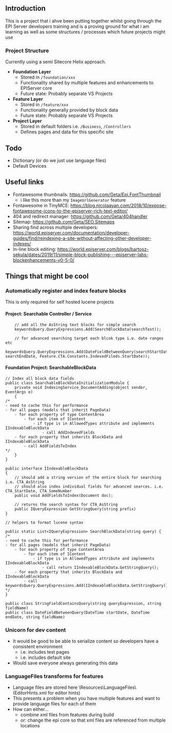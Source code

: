 ## Introduction

This is a project that i ahve been putting together whilst going through the EPI Server developers training and is a proving ground for what i am learning as well as some structures / processes which future projects might use

### Project Structure

Currently using a semi Sitecore Helix approach.
- **Foundation Layer**
  - Stored in `/foundation/xxx`
  - Functionality shared by multiple features and enhancements to EPIServer core
  - Future state: Probably separate VS Projects
- **Feature Layer**
  - Stored in `/feature/xxx`
  - Functionality generally provided by block data
  - Future state: Probably separate VS Projects
- **Project Layer**
  - Stored in default folders i.e. `/Business`, `/Controllers`
  - Defines pages and data for this specific site

## Todo
- Dictionary (or do we just use language files)
- Default Devices

## Useful links
- Fontawesome thumbnails: https://github.com/Geta/Epi.FontThumbnail
  - i like this more than my `ImageUrlGenerator` feature
- Fontawesome in TinyMCE: https://blog.nicolaayan.com/2018/10/expose-fontawesome-icons-to-the-episerver-rich-text-editor/
- 404 and redirect manager: https://github.com/Geta/404handler
- Sitemap: https://github.com/Geta/SEO.Sitemaps
- Sharing find across multiple developers: https://world.episerver.com/documentation/developer-guides/find/reindexing-a-site-without-affecting-other-developer-indexes/
- In-line block editing: https://world.episerver.com/blogs/bartosz-sekula/dates/2019/11/simple-block-publishing---episerver-labs-blockenhancements-v0-5-0/

## Things that might be cool

### Automatically register and index feature blocks

This is only required for self hosted lucene projects

#### Project: Searchable Controller / Service

```
	// add all the AsString text blocks for simple search
	keywordsQuery.QueryExpressions.Add(SearchBlockData(searchText));

	// for advanced searching target each blcok type i.e. date ranges etc
	keywordsQuery.QueryExpressions.Add(DateFieldBetweenQuery(searchStartDate, searchEndDate, Feature.CTA.Constants.IndexedFileds.StartDate));
```

#### Foundation Project: SearchableBlockData

```
// Index all block data fields
public class SearchableBlockDataInitializationModule {
	private void IndexingService_DocumentAdding(object sender, EventArgs e)
    {
/*
- need to cache this for performance
- for all pages (models that inherit PageData)
	- for each property of type ContentArea
		- for each item of IContent
			- if type is in AllowedTypes attribute and implements IIndexableBlockData
				- call AddIndexedFields
	- for each property that inherits BlockData and IIndexableBlockData
		- call AddFieldsToIndex
*/
	}
}

public interface IIndexableBlockData
{
	// should add a string version of the entire block for searching i.e. CTA_AsString
	// should also index individual fields for advanced searces. i.e. CTA_StartDate, CTA_SomeNumber
	public void AddFieldsToIndex(Document doc);

	// returns the search syntax for CTA_AsString
	public IQueryExpression GetStringQuery(string prefix)
}

// helpers to format lucene syntax

public static List<IQueryExpression> SearchBlockData(string query) {
/*
- need to cache this for performance
- for all pages (models that inherit PageData)
	- for each property of type ContentArea
		- for each item of IContent
			- if type is in AllowedTypes attribute and implements IIndexableBlockData
				- call return IIndexableBlockData.GetStringQuery();
	- for each property that inherits BlockData and IIndexableBlockData
		- call keywordsQuery.QueryExpressions.Add(IIndexableBlockData.GetStringQuery());
*/
}

public class StringFieldContainsQuery(string queryExpression, string fieldName)
public class DateFieldBetweenQuery(DateTime startDate, DateTime endDate, string fieldName)
```
   


### Unicorn for dev content
- It would be good to be able to serialize content so developers have a consistent environment
  - i.e. includes test pages
  - i.e. includes default site
- Would save everyone always generating this data

### LanguageFiles transforms for features
  - Language files are stored here \Resources\LanguageFiles\ (EditorHints.xml for editor hints)
  - This presents a problem when you have multiple features and want to provide language files for each of them
  - How can either... 
    - combine xml files from features during build
    - or: change the epi core so that xml files are referenced from multiple locations
